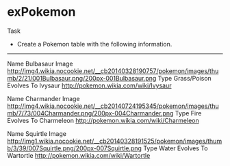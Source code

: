 # exPokemon

Task

* Create a Pokemon table with the following information.
______________________________________________________________________________________________________________________________

Name
Bulbasaur
Image
http://img4.wikia.nocookie.net/__cb20140328190757/pokemon/images/thumb/2/21/001Bulbasaur.png/200px-001Bulbasaur.png
Type
Grass/Poison
Evolves To
Ivysaur
http://pokemon.wikia.com/wiki/Ivysaur

Name
Charmander
Image
http://img4.wikia.nocookie.net/__cb20140724195345/pokemon/images/thumb/7/73/004Charmander.png/200px-004Charmander.png
Type
Fire
Evolves To
Charmeleon
http://pokemon.wikia.com/wiki/Charmeleon

Name
Squirtle
Image
http://img1.wikia.nocookie.net/__cb20140328191525/pokemon/images/thumb/3/39/007Squirtle.png/200px-007Squirtle.png
Type
Water
Evolves To
Wartortle
http://pokemon.wikia.com/wiki/Wartortle
